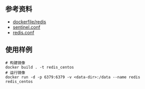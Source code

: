 
## 参考资料

* [dockerfile/redis](https://github.com/dockerfile/redis)
* [sentinel.conf](http://download.redis.io/redis-stable/sentinel.conf)
* [redis.conf](http://download.redis.io/redis-stable/redis.conf)

## 使用样例

```shell
# 构建镜像
docker build . -t redis_centos
# 运行镜像
docker run -d -p 6379:6379 -v <data-dir>:/data --name redis redis_centos
```

